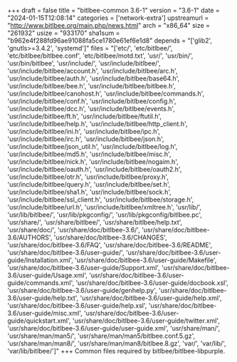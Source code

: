 +++
draft = false
title = "bitlbee-common 3.6-1"
version = "3.6-1"
date = "2024-01-15T12:08:14"
categories = ['network-extra']
upstreamurl = "http://www.bitlbee.org/main.php/news.html"
arch = "x86_64"
size = "261932"
usize = "933170"
sha1sum = "b962e4f288fd96ae91088fa5ce1780e61ef6e1d8"
depends = "['glib2', 'gnutls>=3.4.2', 'systemd']"
files = "['etc/', 'etc/bitlbee/', 'etc/bitlbee/bitlbee.conf', 'etc/bitlbee/motd.txt', 'usr/', 'usr/bin/', 'usr/bin/bitlbee', 'usr/include/', 'usr/include/bitlbee/', 'usr/include/bitlbee/account.h', 'usr/include/bitlbee/arc.h', 'usr/include/bitlbee/auth.h', 'usr/include/bitlbee/base64.h', 'usr/include/bitlbee/bee.h', 'usr/include/bitlbee/bitlbee.h', 'usr/include/bitlbee/canohost.h', 'usr/include/bitlbee/commands.h', 'usr/include/bitlbee/conf.h', 'usr/include/bitlbee/config.h', 'usr/include/bitlbee/dcc.h', 'usr/include/bitlbee/events.h', 'usr/include/bitlbee/ft.h', 'usr/include/bitlbee/ftutil.h', 'usr/include/bitlbee/help.h', 'usr/include/bitlbee/http_client.h', 'usr/include/bitlbee/ini.h', 'usr/include/bitlbee/ipc.h', 'usr/include/bitlbee/irc.h', 'usr/include/bitlbee/json.h', 'usr/include/bitlbee/json_util.h', 'usr/include/bitlbee/log.h', 'usr/include/bitlbee/md5.h', 'usr/include/bitlbee/misc.h', 'usr/include/bitlbee/nick.h', 'usr/include/bitlbee/nogaim.h', 'usr/include/bitlbee/oauth.h', 'usr/include/bitlbee/oauth2.h', 'usr/include/bitlbee/otr.h', 'usr/include/bitlbee/proxy.h', 'usr/include/bitlbee/query.h', 'usr/include/bitlbee/set.h', 'usr/include/bitlbee/sha1.h', 'usr/include/bitlbee/sock.h', 'usr/include/bitlbee/ssl_client.h', 'usr/include/bitlbee/storage.h', 'usr/include/bitlbee/url.h', 'usr/include/bitlbee/xmltree.h', 'usr/lib/', 'usr/lib/bitlbee/', 'usr/lib/pkgconfig/', 'usr/lib/pkgconfig/bitlbee.pc', 'usr/share/', 'usr/share/bitlbee/', 'usr/share/bitlbee/help.txt', 'usr/share/doc/', 'usr/share/doc/bitlbee-3.6/', 'usr/share/doc/bitlbee-3.6/AUTHORS', 'usr/share/doc/bitlbee-3.6/CHANGES', 'usr/share/doc/bitlbee-3.6/FAQ', 'usr/share/doc/bitlbee-3.6/README', 'usr/share/doc/bitlbee-3.6/user-guide/', 'usr/share/doc/bitlbee-3.6/user-guide/Installation.xml', 'usr/share/doc/bitlbee-3.6/user-guide/Makefile', 'usr/share/doc/bitlbee-3.6/user-guide/Support.xml', 'usr/share/doc/bitlbee-3.6/user-guide/Usage.xml', 'usr/share/doc/bitlbee-3.6/user-guide/commands.xml', 'usr/share/doc/bitlbee-3.6/user-guide/docbook.xsl', 'usr/share/doc/bitlbee-3.6/user-guide/genhelp.py', 'usr/share/doc/bitlbee-3.6/user-guide/help.txt', 'usr/share/doc/bitlbee-3.6/user-guide/help.xml', 'usr/share/doc/bitlbee-3.6/user-guide/help.xsl', 'usr/share/doc/bitlbee-3.6/user-guide/misc.xml', 'usr/share/doc/bitlbee-3.6/user-guide/quickstart.xml', 'usr/share/doc/bitlbee-3.6/user-guide/twitter.xml', 'usr/share/doc/bitlbee-3.6/user-guide/user-guide.xml', 'usr/share/man/', 'usr/share/man/man5/', 'usr/share/man/man5/bitlbee.conf.5.gz', 'usr/share/man/man8/', 'usr/share/man/man8/bitlbee.8.gz', 'var/', 'var/lib/', 'var/lib/bitlbee/']"
+++
Common files required by bitlbee/bitlbee-libpurple.